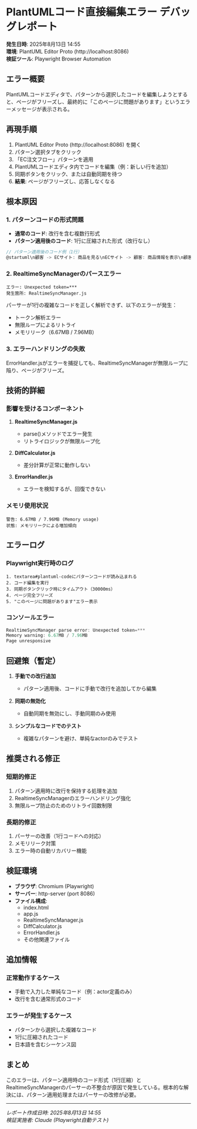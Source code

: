 # PlantUMLコード直接編集エラー デバッグレポート

**発生日時**: 2025年8月13日 14:55  
**環境**: PlantUML Editor Proto (http://localhost:8086)  
**検証ツール**: Playwright Browser Automation

## エラー概要

PlantUMLコードエディタで、パターンから選択したコードを編集しようとすると、ページがフリーズし、最終的に「このページに問題があります」というエラーメッセージが表示される。

## 再現手順

1. PlantUML Editor Proto (http://localhost:8086) を開く
2. パターン選択タブをクリック
3. 「EC注文フロー」パターンを適用
4. PlantUMLコードエディタ内でコードを編集（例：新しい行を追加）
5. 同期ボタンをクリック、または自動同期を待つ
6. **結果**: ページがフリーズし、応答しなくなる

## 根本原因

### 1. パターンコードの形式問題
- **通常のコード**: 改行を含む複数行形式
- **パターン適用後のコード**: 1行に圧縮された形式（改行なし）

```javascript
// パターン適用後のコード例（1行）
@startuml\n顧客 -> ECサイト: 商品を見る\nECサイト -> 顧客: 商品情報を表示\n顧客 -> ECサイト: カートに追加\n...（すべて1行）
```

### 2. RealtimeSyncManagerのパースエラー
```
エラー: Unexpected token=***
発生箇所: RealtimeSyncManager.js
```

パーサーが1行の複雑なコードを正しく解析できず、以下のエラーが発生：
- トークン解析エラー
- 無限ループによるリトライ
- メモリリーク（6.67MB / 7.96MB）

### 3. エラーハンドリングの失敗
ErrorHandler.jsがエラーを捕捉しても、RealtimeSyncManagerが無限ループに陥り、ページがフリーズ。

## 技術的詳細

### 影響を受けるコンポーネント
1. **RealtimeSyncManager.js**
   - parse()メソッドでエラー発生
   - リトライロジックが無限ループ化

2. **DiffCalculator.js**
   - 差分計算が正常に動作しない

3. **ErrorHandler.js**
   - エラーを検知するが、回復できない

### メモリ使用状況
```
警告: 6.67MB / 7.96MB (Memory usage)
状態: メモリリークによる増加傾向
```

## エラーログ

### Playwright実行時のログ
```
1. textarea#plantuml-codeにパターンコードが読み込まれる
2. コード編集を実行
3. 同期ボタンクリック時にタイムアウト（30000ms）
4. ページ完全フリーズ
5. "このページに問題があります"エラー表示
```

### コンソールエラー
```javascript
RealtimeSyncManager parse error: Unexpected token=***
Memory warning: 6.67MB / 7.96MB
Page unresponsive
```

## 回避策（暫定）

1. **手動での改行追加**
   - パターン適用後、コードに手動で改行を追加してから編集

2. **同期の無効化**
   - 自動同期を無効にし、手動同期のみ使用

3. **シンプルなコードでのテスト**
   - 複雑なパターンを避け、単純なactorのみでテスト

## 推奨される修正

### 短期的修正
1. パターン適用時に改行を保持する処理を追加
2. RealtimeSyncManagerのエラーハンドリング強化
3. 無限ループ防止のためのリトライ回数制限

### 長期的修正
1. パーサーの改善（1行コードへの対応）
2. メモリリーク対策
3. エラー時の自動リカバリー機能

## 検証環境

- **ブラウザ**: Chromium (Playwright)
- **サーバー**: http-server (port 8086)
- **ファイル構成**:
  - index.html
  - app.js
  - RealtimeSyncManager.js
  - DiffCalculator.js
  - ErrorHandler.js
  - その他関連ファイル

## 追加情報

### 正常動作するケース
- 手動で入力した単純なコード（例：actor定義のみ）
- 改行を含む通常形式のコード

### エラーが発生するケース
- パターンから選択した複雑なコード
- 1行に圧縮されたコード
- 日本語を含むシーケンス図

## まとめ

このエラーは、パターン適用時のコード形式（1行圧縮）とRealtimeSyncManagerのパーサーの不整合が原因で発生している。根本的な解決には、パターン適用処理またはパーサーの改修が必要。

---
*レポート作成日時: 2025年8月13日 14:55*  
*検証実施者: Claude (Playwright自動テスト)*
